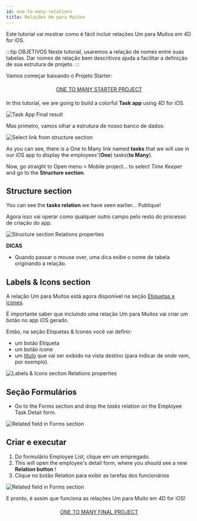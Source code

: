 ```yaml
---
id: one-to-many-relations
title: Relações Um para Muitos
---
```


Este tutorial vai mostrar como é fácil incluir relações Um para Muitos em 4D for iOS.

:::tip OBJETIVOS Neste tutorial, usaremos a relação de nomes entre suas tabelas. Dar nomes de relação bem descritivos ajuda a facilitar a definição de sua estrutura de projeto. :::

Vamos começar baixando o Projeto Starter:

<div style="text-align: center; margin-top: 20px; margin-bottom: 20px">
  <p spaces-before="0">
    <a class="button"
href="https://github.com/4d-for-ios/tutorial-OneToManyRelations/archive/c006015afeb0e134d872152f53b8cd5e4dcb59bb.zip">ONE TO MANY STARTER PROJECT</a>
  </p>
</div>

In this tutorial, we are going to build a colorful **Task app** using 4D for iOS.

![Task App Final result](assets/en/relations/4D-for-iOS-dark-mode-card-relation-ios-13.gif)

Mas primeiro, vamos olhar a estrutura de nosso banco de dados:

![Select link from structure section](assets/en/relations/Database-1-to-N-relations-4D-for-iOS.png)

As you can see, there is a One to Many link named **tasks** that we will use in our iOS app to display the employees'(**One**) tasks(**to Many**).

Now, go straight to Open menu > Mobile project... to select *Time Keeper* and go to the **Structure section**.

## Structure section

You can see the **tasks relation** we have seen earlier... Publique!

Agora isso vai operar como qualquer outro campo pelo resto do processo de criação do app.

![Structure section Relations properties](assets/en/relations/Structure-section-relations-4D-for-iOS.png)<div class = "tips">
**DICAS**

* Quando passar o mouse over, uma dica exibe o nome de tabela originando a relação.</div>

## Labels & Icons section

A relação Um para Muitos está agora disponível na seção [Etiquetas e ìcones](labels-and-icons.html).

É importante saber que incluindo uma relação Um para Muitos vai criar um botão no app iOS gerado.

Então, na seção Etiquetas & Icones você vai definir:

* um botão Etiqueta
* um botão ícone
* um [título](one-to-n-relations-title-definition.html) que vai ser exibido na vista destino (para indicar de onde vem, por exemplo).

![Labels & Icons section Relations properties](assets/en/project-editor/Relations-properties-Labels-icons-section-4D-for-iOS.png)

## Seção Formulários

* Go to the Forms section and drop the *tasks* relation on the Employee Task Detail form.

![Related field in Forms section](assets/en/relations/1-to-n-relations-forms-section.png)

## Criar e executar

1. Do formulário Employee List, clique em um empregado.
2. This will open the employee's detail form, where you should see a new **Relation button** !
3. Clique no botão Relation para exibir as tarefas dos funcionários

![Related field in Forms section](assets/en/relations/One-to-n-relations-task-ios-app.png)

E pronto, é assim que funciona as relações Um para Muito em 4D for iOS!

<div style="text-align: center; margin-top: 20px; margin-bottom: 20px">
  <p spaces-before="0">
    <a class="button"
href="https://github.com/4d-for-ios/tutorial-OneToManyRelations/releases/latest/download/tutorial-OneToManyRelations.zip">ONE TO MANY FINAL PROJECT</a>
  </p>
</div>
